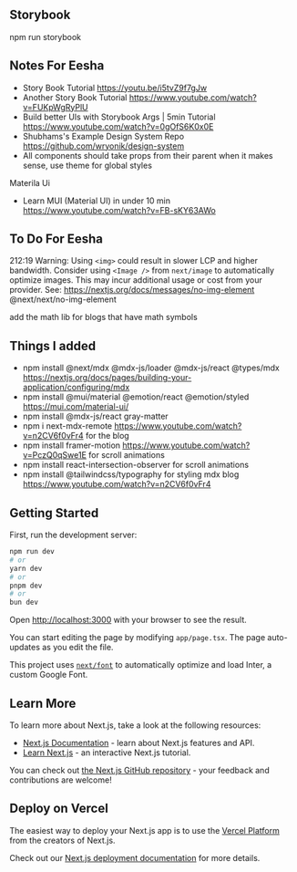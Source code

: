 ## Storybook  
npm run storybook  

## Notes For Eesha  
- Story Book Tutorial https://youtu.be/i5tvZ9f7gJw  
- Another Story Book Tutorial https://www.youtube.com/watch?v=FUKpWgRyPlU  
- Build better UIs with Storybook Args | 5min Tutorial https://www.youtube.com/watch?v=0gOfS6K0x0E
- Shubhams's Example Design System Repo https://github.com/wryonik/design-system  
- All components should take props from their parent when it makes sense, use theme for global styles


Materila Ui  
-  Learn MUI (Material UI) in under 10 min https://www.youtube.com/watch?v=FB-sKY63AWo

## To Do For Eesha
212:19  Warning: Using `<img>` could result in slower LCP and higher bandwidth. Consider using `<Image />` from `next/image` to automatically optimize images. This may incur additional usage or cost from your provider. See: https://nextjs.org/docs/messages/no-img-element  @next/next/no-img-element

  
add the math lib for blogs that have math symbols  

  
## Things I added  
- npm install @next/mdx @mdx-js/loader @mdx-js/react @types/mdx         https://nextjs.org/docs/pages/building-your-application/configuring/mdx 
- npm install @mui/material @emotion/react @emotion/styled              https://mui.com/material-ui/   
- npm install @mdx-js/react gray-matter   
- npm i next-mdx-remote         https://www.youtube.com/watch?v=n2CV6f0vFr4  for the blog
- npm install framer-motion    https://www.youtube.com/watch?v=PczQ0qSwe1E for scroll animations  
- npm install react-intersection-observer   for scroll animations  
- npm install  @tailwindcss/typography    for styling mdx blog        https://www.youtube.com/watch?v=n2CV6f0vFr4


## Getting Started

First, run the development server:

```bash
npm run dev
# or
yarn dev
# or
pnpm dev
# or
bun dev
```

Open [http://localhost:3000](http://localhost:3000) with your browser to see the result.

You can start editing the page by modifying `app/page.tsx`. The page auto-updates as you edit the file.

This project uses [`next/font`](https://nextjs.org/docs/basic-features/font-optimization) to automatically optimize and load Inter, a custom Google Font.

## Learn More

To learn more about Next.js, take a look at the following resources:

- [Next.js Documentation](https://nextjs.org/docs) - learn about Next.js features and API.
- [Learn Next.js](https://nextjs.org/learn) - an interactive Next.js tutorial.

You can check out [the Next.js GitHub repository](https://github.com/vercel/next.js/) - your feedback and contributions are welcome!

## Deploy on Vercel

The easiest way to deploy your Next.js app is to use the [Vercel Platform](https://vercel.com/new?utm_medium=default-template&filter=next.js&utm_source=create-next-app&utm_campaign=create-next-app-readme) from the creators of Next.js.

Check out our [Next.js deployment documentation](https://nextjs.org/docs/deployment) for more details.
